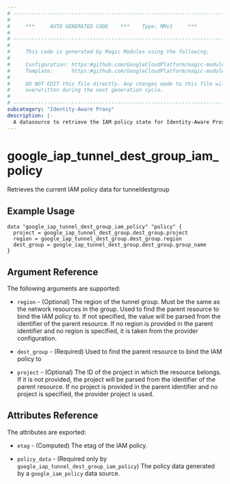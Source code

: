 ```yaml
---
# ----------------------------------------------------------------------------
#
#     ***     AUTO GENERATED CODE    ***    Type: MMv1     ***
#
# ----------------------------------------------------------------------------
#
#     This code is generated by Magic Modules using the following:
#
#     Configuration: https:#github.com/GoogleCloudPlatform/magic-modules/tree/main/mmv1/products/iap/TunnelDestGroup.yaml
#     Template:      https:#github.com/GoogleCloudPlatform/magic-modules/tree/main/mmv1/templates/terraform/datasource_iam.html.markdown.tmpl
#
#     DO NOT EDIT this file directly. Any changes made to this file will be
#     overwritten during the next generation cycle.
#
# ----------------------------------------------------------------------------
subcategory: "Identity-Aware Proxy"
description: |-
  A datasource to retrieve the IAM policy state for Identity-Aware Proxy TunnelDestGroup
---
```



# google_iap_tunnel_dest_group_iam_policy

Retrieves the current IAM policy data for tunneldestgroup


## Example Usage


```hcl
data "google_iap_tunnel_dest_group_iam_policy" "policy" {
  project = google_iap_tunnel_dest_group.dest_group.project
  region = google_iap_tunnel_dest_group.dest_group.region
  dest_group = google_iap_tunnel_dest_group.dest_group.group_name
}
```

## Argument Reference

The following arguments are supported:

* `region` - (Optional) The region of the tunnel group. Must be the same as the network resources in the group.
 Used to find the parent resource to bind the IAM policy to. If not specified,
  the value will be parsed from the identifier of the parent resource. If no region is provided in the parent identifier and no
  region is specified, it is taken from the provider configuration.
* `dest_group` - (Required) Used to find the parent resource to bind the IAM policy to

* `project` - (Optional) The ID of the project in which the resource belongs.
    If it is not provided, the project will be parsed from the identifier of the parent resource. If no project is provided in the parent identifier and no project is specified, the provider project is used.

## Attributes Reference

The attributes are exported:

* `etag` - (Computed) The etag of the IAM policy.

* `policy_data` - (Required only by `google_iap_tunnel_dest_group_iam_policy`) The policy data generated by
  a `google_iam_policy` data source.
